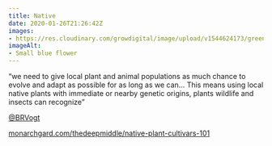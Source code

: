 ```yaml
---
title: Native
date: 2020-01-26T21:26:42Z
images:
- https://res.cloudinary.com/growdigital/image/upload/v1544624173/green-alkanet-D4C7DC3A.jpg
imageAlt:
- Small blue flower
---
```


“we need to give local plant and animal populations as much chance to evolve and adapt as possible for as long as we can… This means using local native plants with immediate or nearby genetic origins, plants wildlife and insects can recognize”

[@BRVogt](https://twitter.com/BRVogt)

[monarchgard.com/thedeepmiddle/native-plant-cultivars-101](https://www.monarchgard.com/thedeepmiddle/native-plant-cultivars-101)

